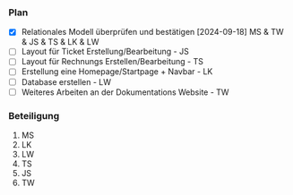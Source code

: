 ### Plan
* [x] Relationales Modell überprüfen und bestätigen [2024-09-18] MS & TW & JS & TS & LK & LW
* [ ] Layout für Ticket Erstellung/Bearbeitung - JS
* [ ] Layout für Rechnungs Erstellen/Bearbeitung - TS
* [ ] Erstellung eine Homepage/Startpage + Navbar - LK
* [ ] Database erstellen - LW
* [ ] Weiteres Arbeiten an der Dokumentations Website - TW

### Beteiligung

1. MS
2. LK
3. LW
4. TS
5. JS
6. TW